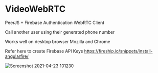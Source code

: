 # VideoWebRTC

PeerJS + Firebase Authentication WebRTC Client

Call another user using their generated phone number

Works well on desktop browser Mozilla and Chrome

Refer here to create Firebase API Keys https://fireship.io/snippets/install-angularfire/


![Screenshot 2021-04-23 101230](https://user-images.githubusercontent.com/8812357/115887439-ef42b580-a41f-11eb-9247-a55701363ea5.jpg)

 
